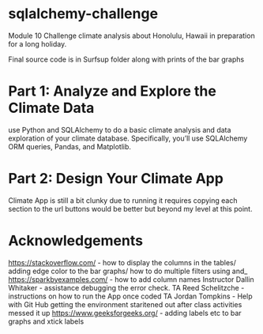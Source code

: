 # sqlalchemy-challenge
Module 10 Challenge 
climate analysis about Honolulu, Hawaii in preparation for a long holiday.

Final source code is in Surfsup folder along with prints of the bar graphs
# Part 1: Analyze and Explore the Climate Data
use Python and SQLAlchemy to do a basic climate analysis and data exploration of your climate database. Specifically, you’ll use SQLAlchemy ORM queries, Pandas, and Matplotlib.
# Part 2: Design Your Climate App
Climate App is still a bit clunky due to running it requires copying each section to the url buttons would be better but beyond my level at this point.
# Acknowledgements
https://stackoverflow.com/ - how to display the columns in the tables/ adding edge color to the bar graphs/ how to do multiple filters using and_ 
https://sparkbyexamples.com/ - how to add column names
Instructor Dallin Whitaker - assistance debugging the error check.
TA Reed Schelitzche - instructions on how to run the App once coded
TA Jordan Tompkins - Help with Git Hub getting the environment staritened out after class activities messed it up
https://www.geeksforgeeks.org/ - adding labels etc to bar graphs and xtick labels
